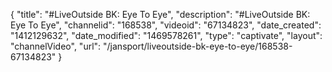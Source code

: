 {
    "title": "#LiveOutside BK: Eye To Eye",
    "description": "#LiveOutside BK: Eye To Eye",
    "channelid": "168538",
    "videoid": "67134823",
    "date_created": "1412129632",
    "date_modified": "1469578261",
    "type": "captivate",
    "layout": "channelVideo",
    "url": "\/jansport\/liveoutside-bk-eye-to-eye\/168538-67134823"
}